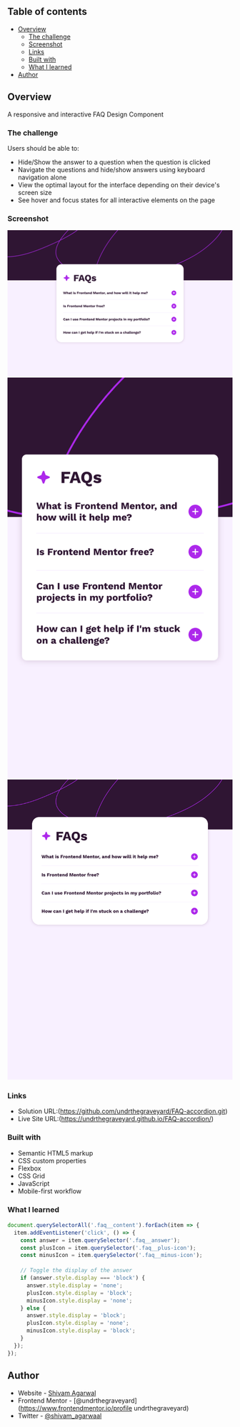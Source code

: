 ## Table of contents

- [Overview](#overview)
  - [The challenge](#the-challenge)
  - [Screenshot](#screenshot)
  - [Links](#links)
  - [Built with](#built-with)
  - [What I learned](#what-i-learned)
- [Author](#author)


## Overview

A responsive and interactive FAQ Design Component

### The challenge

Users should be able to:

- Hide/Show the answer to a question when the question is clicked
- Navigate the questions and hide/show answers using keyboard navigation alone
- View the optimal layout for the interface depending on their device's screen size
- See hover and focus states for all interactive elements on the page

### Screenshot

![](./design/Final%20Design%20Desktop%20Preview.png)
![](./design/Final%20Design%20Mobile%20Preview.png)
![](./design/Final%20Design%20Tablet%20Preview.png)

### Links

- Solution URL:(https://github.com/undrthegraveyard/FAQ-accordion.git)
- Live Site URL:(https://undrthegraveyard.github.io/FAQ-accordion/)

### Built with

- Semantic HTML5 markup
- CSS custom properties
- Flexbox
- CSS Grid
- JavaScript
- Mobile-first workflow

### What I learned
```js
document.querySelectorAll('.faq__content').forEach(item => {
  item.addEventListener('click', () => {
    const answer = item.querySelector('.faq__answer');
    const plusIcon = item.querySelector('.faq__plus-icon');
    const minusIcon = item.querySelector('.faq__minus-icon');

    // Toggle the display of the answer
    if (answer.style.display === 'block') {
      answer.style.display = 'none';
      plusIcon.style.display = 'block';
      minusIcon.style.display = 'none';
    } else {
      answer.style.display = 'block';
      plusIcon.style.display = 'none';
      minusIcon.style.display = 'block';
    }
  });
});
```

## Author

- Website - [Shivam Agarwal](https://www.shivamagarwal.au)
- Frontend Mentor - [@undrthegraveyard](https://www.frontendmentor.io/profile undrthegraveyard)
- Twitter - [@shivam_agarwaal](https://twitter.com/shivam_agarwaal)